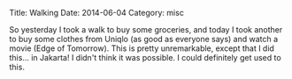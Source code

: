 Title: Walking
Date: 2014-06-04
Category: misc

So yesterday I took a walk to buy some groceries, and today I took another to
buy some clothes from Uniqlo (as good as everyone says) and watch a movie (Edge
of Tomorrow). This is pretty unremarkable, except that I did this... in
Jakarta! I didn't think it was possible. I could definitely get used to this.
